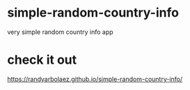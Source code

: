 # simple-random-country-info
very simple random country info app
# check it out
https://randyarbolaez.github.io/simple-random-country-info/
